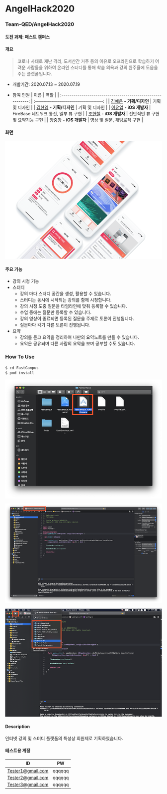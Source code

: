 # AngelHack2020
### Team-QED/AngelHack2020

#### 도전 과제: 패스트 캠퍼스

#### 개요

>  코로나 사태로 재난 격리, 도서산간 거주 등의 이유로 오프라인으로 학습하기 어려운 사람들을 위하여 온라인 스터디를 통해 학습 의욕과 강의 완주율에 도움을 주는 플랫폼입니다.

- 개발기간: 2020.07.13 ~ 2020.07.19

- 참여 인원
  |                             이름                             |                 역할                 |
  | :----------------------------------------------------------: | :----------------------------------: |
  |                 [김예은]() **- 기획/디자인**                 |            기획 및 디자인            |
  |                 [김현영]() **- 기획/디자인**                 |            기획 및 디자인            |
  |      [이유업](https://github.com/Up-s) **- iOS 개발자**      | FireBase 네트워크 통신, 일부 뷰 구현 |
  | [조현철](https://github.com/furydeveloper) **- iOS 개발자**  |  전반적인 뷰 구현 및 요약기능 구현   |
  | [양중창](https://github.com/JoongChangYang) **- iOS 개발자** |     영상 및 질문, 채팅로직 구현      |

  



#### 화면

![목업](https://github.com/Team-QED/AngelHack2020/blob/master/Assets/screenshot.png)

#### 주요 기능

- 강의 시청 기능
- 스터디
  - 강의 마다 스터디 공간을 생성, 활용할 수 있습니다.
  - 스터디는 동시에 시작되는 강의를 함께 시청합니다.
  - 강의 시청 도중 질문을 타임라인에 맞춰 등록할 수 있습니다.
  - 수업 중에는 질문만 등록할 수 있습니다.
  - 강의 영상이 종료되면 등록된 질문을 주제로 토론이 진행됩니다.
  - 질문마다 각기 다른 토론이 진행됩니다.
- 요약
  - 강의를 듣고 요약을 정리하여 나만의 요약노트를 만들 수 있습니다.
  - 요약은 공유되며 다른 사람의 요약을 보며 공부할 수도 있습니다.

### How To Use

```shell
$ cd FastCampus
$ pod install
```

![1](https://github.com/Team-QED/AngelHack2020/blob/master/Assets/1.png)

![2](https://github.com/Team-QED/AngelHack2020/blob/master/Assets/2.png)

![3](https://github.com/Team-QED/AngelHack2020/blob/master/Assets/3.png)

#### Description

인터넷 강의 및 스터디 플랫폼의 특성상 회원제로 기획하였습니다.

#### 테스트용 계정

| ID                | PW     |
| ----------------- | ------ |
| Tester1@gmail.com | qqqqqq |
| Tester2@gmail.com | qqqqqq |
| Tester3@gmail.com | qqqqqq |

